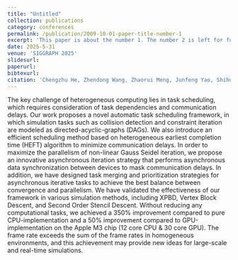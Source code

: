 ```yaml
---
title: "Untitled"
collection: publications
category: conferences
permalink: /publication/2009-10-01-paper-title-number-1
excerpt: 'This paper is about the number 1. The number 2 is left for future work.'
date: 2025-5-31
venue: 'SIGGRAPH 2025'
slidesurl: 
paperurl: 
bibtexurl: 
citation: 'Chengzhu He, Zhendong Wang, Zhaorui Meng, Junfeng Yao, Shihui Guo, Huamin Wang. (2025). &quot;Paper Title Number 1.&quot; <i>Preceding 1</i>.'
---
```

The key challenge of heterogeneous computing lies in task scheduling, which requires consideration of task dependencies and communication delays. Our work proposes a novel automatic task scheduling framework, in which simulation tasks such as collision detection and constraint iteration are modeled as directed-acyclic-graphs (DAGs). We also introduce an efficient scheduling method based on heterogeneous earliest completion time (HEFT) algorithm to minimize communication delays. In order to maximize the parallelism of non-linear Gauss Seidel iteration, we propose an innovative asynchronous iteration strategy that performs asynchronous data synchronization between devices to mask communication delays. In addition, we have designed task merging and prioritization strategies for asynchronous iterative tasks to achieve the best balance between convergence and parallelism. We have validated the effectiveness of our framework in various simulation methods, including XPBD, Vertex Block Descent, and Second Order Stencil Descent. Without reducing any computational tasks, we achieved a 350% improvement compared to pure CPU-implementation  and a 50% improvement compared to GPU-implementation on the Apple M3 chip (12 core CPU & 30 core GPU). The frame rate exceeds the sum of the frame rates in homogeneous environments, and this achievement may provide new ideas for large-scale and real-time simulations.
